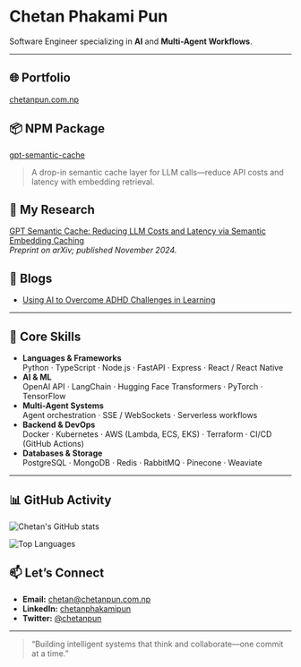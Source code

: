 # Chetan Phakami Pun

Software Engineer specializing in **AI** and **Multi-Agent Workflows**.

---

## 🌐 Portfolio
[chetanpun.com.np](https://chetanpun.com.np)

## 📦 NPM Package
[gpt-semantic-cache](https://www.npmjs.com/package/gpt-semantic-cache)  
>A drop-in semantic cache layer for LLM calls—reduce API costs and latency with embedding retrieval.

## 📄 My Research
[GPT Semantic Cache: Reducing LLM Costs and Latency via Semantic Embedding Caching](https://arxiv.org/abs/2411.05276)  
_Preprint on arXiv; published November 2024._

## 📖 Blogs
- [Using AI to Overcome ADHD Challenges in Learning](https://lecturely.ai/blogs/Using_AI_to_Overcome_ADHD_Challenges_in_Studying)

---

## 🚀 Core Skills

- **Languages & Frameworks**  
  Python · TypeScript · Node.js · FastAPI · Express · React / React Native  
- **AI & ML**  
  OpenAI API · LangChain · Hugging Face Transformers · PyTorch · TensorFlow  
- **Multi-Agent Systems**  
  Agent orchestration · SSE / WebSockets · Serverless workflows  
- **Backend & DevOps**  
  Docker · Kubernetes · AWS (Lambda, ECS, EKS) · Terraform · CI/CD (GitHub Actions)  
- **Databases & Storage**  
  PostgreSQL · MongoDB · Redis · RabbitMQ · Pinecone · Weaviate  

---

## 📊 GitHub Activity

![Chetan's GitHub stats](https://github-readme-stats.vercel.app/api?username=chetanpun&show_icons=true&theme=radical)

![Top Languages](https://github-readme-stats.vercel.app/api/top-langs/?username=chetanpun&layout=compact&theme=radical)


## 📫 Let’s Connect

- **Email:** chetan@chetanpun.com.np  
- **LinkedIn:** [chetanphakamipun](https://www.linkedin.com/in/chetanphakamipun)  
- **Twitter:** [@chetanpun](https://twitter.com/chetanpun)  

---

> “Building intelligent systems that think and collaborate—one commit at a time.”  
